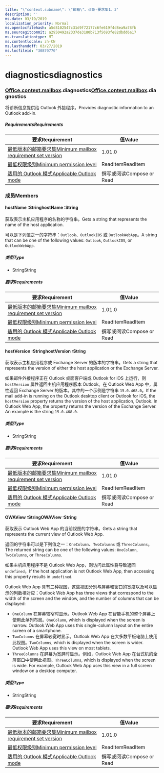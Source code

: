 ```yaml
---
title: "\"context.subname\": \"邮箱\"。诊断-要求集1。3"
description: ''
ms.date: 03/19/2019
localization_priority: Normal
ms.openlocfilehash: a5d8102547c31d9f72177c6fe619f4d8ea9a78fb
ms.sourcegitcommit: a2950492a2337de3180b713f5693fe82dbdd6a17
ms.translationtype: MT
ms.contentlocale: zh-CN
ms.lasthandoff: 03/27/2019
ms.locfileid: "30870770"
---
```

# <a name="diagnostics"></a><span data-ttu-id="87917-102">diagnostics</span><span class="sxs-lookup"><span data-stu-id="87917-102">diagnostics</span></span>

### <a name="officeofficemdcontextofficecontextmdmailboxofficecontextmailboxmddiagnostics"></a><span data-ttu-id="87917-103">[Office](Office.md)[.context](Office.context.md)[.mailbox](Office.context.mailbox.md).diagnostics</span><span class="sxs-lookup"><span data-stu-id="87917-103">[Office](Office.md)[.context](Office.context.md)[.mailbox](Office.context.mailbox.md).diagnostics</span></span>

<span data-ttu-id="87917-104">将诊断信息提供给 Outlook 外接程序。</span><span class="sxs-lookup"><span data-stu-id="87917-104">Provides diagnostic information to an Outlook add-in.</span></span>

##### <a name="requirements"></a><span data-ttu-id="87917-105">Requirements</span><span class="sxs-lookup"><span data-stu-id="87917-105">Requirements</span></span>

|<span data-ttu-id="87917-106">要求</span><span class="sxs-lookup"><span data-stu-id="87917-106">Requirement</span></span>| <span data-ttu-id="87917-107">值</span><span class="sxs-lookup"><span data-stu-id="87917-107">Value</span></span>|
|---|---|
|[<span data-ttu-id="87917-108">最低版本的邮箱要求集</span><span class="sxs-lookup"><span data-stu-id="87917-108">Minimum mailbox requirement set version</span></span>](/office/dev/add-ins/reference/requirement-sets/outlook-api-requirement-sets)| <span data-ttu-id="87917-109">1.0</span><span class="sxs-lookup"><span data-stu-id="87917-109">1.0</span></span>|
|[<span data-ttu-id="87917-110">最低权限级别</span><span class="sxs-lookup"><span data-stu-id="87917-110">Minimum permission level</span></span>](/outlook/add-ins/understanding-outlook-add-in-permissions)| <span data-ttu-id="87917-111">ReadItem</span><span class="sxs-lookup"><span data-stu-id="87917-111">ReadItem</span></span>|
|[<span data-ttu-id="87917-112">适用的 Outlook 模式</span><span class="sxs-lookup"><span data-stu-id="87917-112">Applicable Outlook mode</span></span>](/outlook/add-ins/#extension-points)| <span data-ttu-id="87917-113">撰写或阅读</span><span class="sxs-lookup"><span data-stu-id="87917-113">Compose or Read</span></span>|

### <a name="members"></a><span data-ttu-id="87917-114">成员</span><span class="sxs-lookup"><span data-stu-id="87917-114">Members</span></span>

####  <a name="hostname-string"></a><span data-ttu-id="87917-115">hostName :String</span><span class="sxs-lookup"><span data-stu-id="87917-115">hostName :String</span></span>

<span data-ttu-id="87917-116">获取表示主机应用程序的名称的字符串。</span><span class="sxs-lookup"><span data-stu-id="87917-116">Gets a string that represents the name of the host application.</span></span>

<span data-ttu-id="87917-117">可以是下列值之一的字符串：`Outlook`、`OutlookIOS` 或 `OutlookWebApp`。</span><span class="sxs-lookup"><span data-stu-id="87917-117">A string that can be one of the following values: `Outlook`, `OutlookIOS`, or `OutlookWebApp`.</span></span>

##### <a name="type"></a><span data-ttu-id="87917-118">类型</span><span class="sxs-lookup"><span data-stu-id="87917-118">Type</span></span>

*   <span data-ttu-id="87917-119">String</span><span class="sxs-lookup"><span data-stu-id="87917-119">String</span></span>

##### <a name="requirements"></a><span data-ttu-id="87917-120">要求</span><span class="sxs-lookup"><span data-stu-id="87917-120">Requirements</span></span>

|<span data-ttu-id="87917-121">要求</span><span class="sxs-lookup"><span data-stu-id="87917-121">Requirement</span></span>| <span data-ttu-id="87917-122">值</span><span class="sxs-lookup"><span data-stu-id="87917-122">Value</span></span>|
|---|---|
|[<span data-ttu-id="87917-123">最低版本的邮箱要求集</span><span class="sxs-lookup"><span data-stu-id="87917-123">Minimum mailbox requirement set version</span></span>](/office/dev/add-ins/reference/requirement-sets/outlook-api-requirement-sets)| <span data-ttu-id="87917-124">1.0</span><span class="sxs-lookup"><span data-stu-id="87917-124">1.0</span></span>|
|[<span data-ttu-id="87917-125">最低权限级别</span><span class="sxs-lookup"><span data-stu-id="87917-125">Minimum permission level</span></span>](/outlook/add-ins/understanding-outlook-add-in-permissions)| <span data-ttu-id="87917-126">ReadItem</span><span class="sxs-lookup"><span data-stu-id="87917-126">ReadItem</span></span>|
|[<span data-ttu-id="87917-127">适用的 Outlook 模式</span><span class="sxs-lookup"><span data-stu-id="87917-127">Applicable Outlook mode</span></span>](/outlook/add-ins/#extension-points)| <span data-ttu-id="87917-128">撰写或阅读</span><span class="sxs-lookup"><span data-stu-id="87917-128">Compose or Read</span></span>|

####  <a name="hostversion-string"></a><span data-ttu-id="87917-129">hostVersion :String</span><span class="sxs-lookup"><span data-stu-id="87917-129">hostVersion :String</span></span>

<span data-ttu-id="87917-130">获取表示主机应用程序或 Exchange Server 的版本的字符串。</span><span class="sxs-lookup"><span data-stu-id="87917-130">Gets a string that represents the version of either the host application or the Exchange Server.</span></span>

<span data-ttu-id="87917-p101">如果邮件外接程序正在 Outlook 桌面客户端或 Outlook for iOS 上运行，则 `hostVersion` 属性返回主机应用程序版本 Outlook。在 Outlook Web App 中，属性返回 Exchange Server 的版本。其中的一个示例是字符串 `15.0.468.0`。</span><span class="sxs-lookup"><span data-stu-id="87917-p101">If the mail add-in is running on the Outlook desktop client or Outlook for iOS, the `hostVersion` property returns the version of the host application, Outlook. In Outlook Web App, the property returns the version of the Exchange Server. An example is the string `15.0.468.0`.</span></span>

##### <a name="type"></a><span data-ttu-id="87917-134">类型</span><span class="sxs-lookup"><span data-stu-id="87917-134">Type</span></span>

*   <span data-ttu-id="87917-135">String</span><span class="sxs-lookup"><span data-stu-id="87917-135">String</span></span>

##### <a name="requirements"></a><span data-ttu-id="87917-136">要求</span><span class="sxs-lookup"><span data-stu-id="87917-136">Requirements</span></span>

|<span data-ttu-id="87917-137">要求</span><span class="sxs-lookup"><span data-stu-id="87917-137">Requirement</span></span>| <span data-ttu-id="87917-138">值</span><span class="sxs-lookup"><span data-stu-id="87917-138">Value</span></span>|
|---|---|
|[<span data-ttu-id="87917-139">最低版本的邮箱要求集</span><span class="sxs-lookup"><span data-stu-id="87917-139">Minimum mailbox requirement set version</span></span>](/office/dev/add-ins/reference/requirement-sets/outlook-api-requirement-sets)| <span data-ttu-id="87917-140">1.0</span><span class="sxs-lookup"><span data-stu-id="87917-140">1.0</span></span>|
|[<span data-ttu-id="87917-141">最低权限级别</span><span class="sxs-lookup"><span data-stu-id="87917-141">Minimum permission level</span></span>](/outlook/add-ins/understanding-outlook-add-in-permissions)| <span data-ttu-id="87917-142">ReadItem</span><span class="sxs-lookup"><span data-stu-id="87917-142">ReadItem</span></span>|
|[<span data-ttu-id="87917-143">适用的 Outlook 模式</span><span class="sxs-lookup"><span data-stu-id="87917-143">Applicable Outlook mode</span></span>](/outlook/add-ins/#extension-points)| <span data-ttu-id="87917-144">撰写或阅读</span><span class="sxs-lookup"><span data-stu-id="87917-144">Compose or Read</span></span>|

####  <a name="owaview-string"></a><span data-ttu-id="87917-145">OWAView :String</span><span class="sxs-lookup"><span data-stu-id="87917-145">OWAView :String</span></span>

<span data-ttu-id="87917-146">获取表示 Outlook Web App 的当前视图的字符串。</span><span class="sxs-lookup"><span data-stu-id="87917-146">Gets a string that represents the current view of Outlook Web App.</span></span>

<span data-ttu-id="87917-147">返回的字符串可以是下列值之一：`OneColumn`、`TwoColumns` 或 `ThreeColumns`。</span><span class="sxs-lookup"><span data-stu-id="87917-147">The returned string can be one of the following values: `OneColumn`, `TwoColumns`, or `ThreeColumns`.</span></span>

<span data-ttu-id="87917-148">如果主机应用程序不是 Outlook Web App，则访问此属性将导致返回 `undefined`。</span><span class="sxs-lookup"><span data-stu-id="87917-148">If the host application is not Outlook Web App, then accessing this property results in `undefined`.</span></span>

<span data-ttu-id="87917-149">Outlook Web App 具有三种视图，这些视图分别与屏幕和窗口的宽度以及可以显示的列数相对应：</span><span class="sxs-lookup"><span data-stu-id="87917-149">Outlook Web App has three views that correspond to the width of the screen and the window, and the number of columns that can be displayed:</span></span>

*   <span data-ttu-id="87917-p102">`OneColumn` 在屏幕较窄时显示。Outlook Web App 在智能手机的整个屏幕上使用此单列布局。</span><span class="sxs-lookup"><span data-stu-id="87917-p102">`OneColumn`, which is displayed when the screen is narrow. Outlook Web App uses this single-column layout on the entire screen of a smartphone.</span></span>
*   <span data-ttu-id="87917-p103">`TwoColumns` 在屏幕较宽时显示。Outlook Web App 在大多数平板电脑上使用此视图。</span><span class="sxs-lookup"><span data-stu-id="87917-p103">`TwoColumns`, which is displayed when the screen is wider. Outlook Web App uses this view on most tablets.</span></span>
*   <span data-ttu-id="87917-p104">`ThreeColumns` 在屏幕为宽屏时显示。例如，Outlook Web App 在台式机的全屏窗口中使用此视图。</span><span class="sxs-lookup"><span data-stu-id="87917-p104">`ThreeColumns`, which is displayed when the screen is wide. For example, Outlook Web App uses this view in a full screen window on a desktop computer.</span></span>

##### <a name="type"></a><span data-ttu-id="87917-156">类型</span><span class="sxs-lookup"><span data-stu-id="87917-156">Type</span></span>

*   <span data-ttu-id="87917-157">String</span><span class="sxs-lookup"><span data-stu-id="87917-157">String</span></span>

##### <a name="requirements"></a><span data-ttu-id="87917-158">要求</span><span class="sxs-lookup"><span data-stu-id="87917-158">Requirements</span></span>

|<span data-ttu-id="87917-159">要求</span><span class="sxs-lookup"><span data-stu-id="87917-159">Requirement</span></span>| <span data-ttu-id="87917-160">值</span><span class="sxs-lookup"><span data-stu-id="87917-160">Value</span></span>|
|---|---|
|[<span data-ttu-id="87917-161">最低版本的邮箱要求集</span><span class="sxs-lookup"><span data-stu-id="87917-161">Minimum mailbox requirement set version</span></span>](/office/dev/add-ins/reference/requirement-sets/outlook-api-requirement-sets)| <span data-ttu-id="87917-162">1.0</span><span class="sxs-lookup"><span data-stu-id="87917-162">1.0</span></span>|
|[<span data-ttu-id="87917-163">最低权限级别</span><span class="sxs-lookup"><span data-stu-id="87917-163">Minimum permission level</span></span>](/outlook/add-ins/understanding-outlook-add-in-permissions)| <span data-ttu-id="87917-164">ReadItem</span><span class="sxs-lookup"><span data-stu-id="87917-164">ReadItem</span></span>|
|[<span data-ttu-id="87917-165">适用的 Outlook 模式</span><span class="sxs-lookup"><span data-stu-id="87917-165">Applicable Outlook mode</span></span>](/outlook/add-ins/#extension-points)| <span data-ttu-id="87917-166">撰写或阅读</span><span class="sxs-lookup"><span data-stu-id="87917-166">Compose or Read</span></span>|
